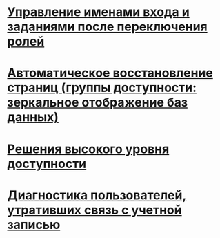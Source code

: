 # [Управление именами входа и заданиями после переключения ролей](management-of-logins-and-jobs-after-role-switching-sql-server.md)
# [Автоматическое восстановление страниц (группы доступности: зеркальное отображение баз данных)](automatic-page-repair-availability-groups-database-mirroring.md)
# [Решения высокого уровня доступности](high-availability-solutions-sql-server.md)
# [Диагностика пользователей, утративших связь с учетной записью](troubleshoot-orphaned-users-sql-server.md)
